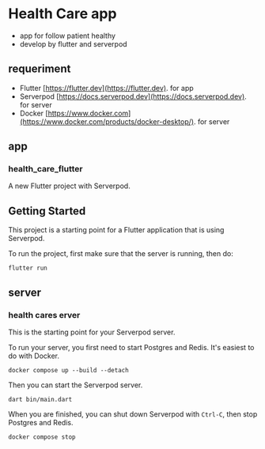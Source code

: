 # Health Care app

* app for follow patient healthy
* develop by flutter and serverpod

## requeriment

* Flutter [https://flutter.dev](https://flutter.dev). for app
* Serverpod [https://docs.serverpod.dev](https://docs.serverpod.dev). for server 
* Docker [https://www.docker.com](https://www.docker.com/products/docker-desktop/). for server 

## app

### health_care_flutter

A new Flutter project with Serverpod.

## Getting Started

This project is a starting point for a Flutter application that is using
Serverpod.

To run the project, first make sure that the server is running, then do:

    flutter run
  
## server

### health cares erver

This is the starting point for your Serverpod server.

To run your server, you first need to start Postgres and Redis. It's easiest to do with Docker.

    docker compose up --build --detach

Then you can start the Serverpod server.

    dart bin/main.dart

When you are finished, you can shut down Serverpod with `Ctrl-C`, then stop Postgres and Redis.

    docker compose stop